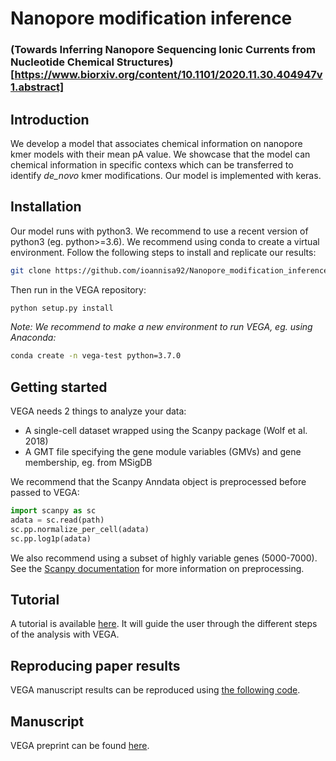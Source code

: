 # Nanopore modification inference
### (Towards Inferring Nanopore Sequencing Ionic Currents from Nucleotide Chemical Structures)[https://www.biorxiv.org/content/10.1101/2020.11.30.404947v1.abstract]


## Introduction
We develop a model that associates chemical information on nanopore kmer models with their mean pA value. We showcase that the model can 
chemical information in specific contexs which can be transferred to identify _de_novo_ kmer modifications. Our model is implemented with keras.

## Installation
Our model runs with python3. We recommend to use a recent version of python3 (eg. python>=3.6). 
We recommend using conda to create a virtual environment.
Follow the following steps to install and replicate our results:

```bash
git clone https://github.com/ioannisa92/Nanopore_modification_inference.git
```
Then run in the VEGA repository:
```bash
python setup.py install
```

_Note: We recommend to make a new environment to run VEGA, eg. using Anaconda:_
```bash
conda create -n vega-test python=3.7.0
```

## Getting started
VEGA needs 2 things to analyze your data:


* A single-cell dataset wrapped using the Scanpy package (Wolf et al. 2018)
* A GMT file specifying the gene module variables (GMVs) and gene membership, eg. from MSigDB

We recommend that the Scanpy Anndata object is preprocessed before passed to VEGA:
```python
import scanpy as sc
adata = sc.read(path)
sc.pp.normalize_per_cell(adata)
sc.pp.log1p(adata)
```
We also recommend using a subset of highly variable genes (5000-7000). See the [Scanpy documentation](https://scanpy.readthedocs.io/en/stable/index.html) for more information on preprocessing.


## Tutorial
A tutorial is available [here](https://github.com/LucasESBS/vega/blob/main/tutorials/Vega-tutorial.ipynb). It will guide the user through the different steps of the analysis with VEGA.

## Reproducing paper results
VEGA manuscript results can be reproduced using [the following code](https://github.com/LucasESBS/vega-reproducibility).

## Manuscript
VEGA preprint can be found [here](https://www.biorxiv.org/content/10.1101/2020.12.17.423310v1.abstract).
